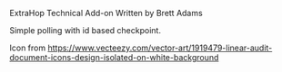 ExtraHop Technical Add-on Written by Brett Adams

Simple polling with id based checkpoint.

Icon from https://www.vecteezy.com/vector-art/1919479-linear-audit-document-icons-design-isolated-on-white-background